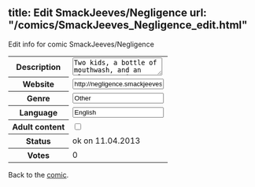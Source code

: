title: Edit SmackJeeves/Negligence
url: "/comics/SmackJeeves_Negligence_edit.html"
---
Edit info for comic SmackJeeves/Negligence

<form name="comic" action="http://gaepostmail.appengine.com/comic" name="post">
<table class="comicinfo">
<tr>
<th>Description</th><td><textarea name="description">Two kids, a bottle of mouthwash, and an almost non-existent parental figure. What could possibly go wrong, besides cult families, twisted public television shows, a baby's death, and a pseudo-incestuous relationship? Welcome to Negligence, a crazy journey.</textarea></td>
</tr>
<tr>
<th>Website</th><td><input type="text" name="url" value="http://negligence.smackjeeves.com/comics/"/></td>
</tr>
<tr>
<th>Genre</th><td><input type="text" name="genre" value="Other"/></td>
</tr>
<tr>
<th>Language</th><td><input type="text" name="language" value="English"/></td>
</tr>
<tr>
<th>Adult content</th><td><input type="checkbox" name="adult" value="adult" /></td>
</tr>
<tr>
<th>Status</th><td>ok on 11.04.2013</td>
</tr>
<tr>
<th>Votes</th><td>0</div></td>
</tr>
</table>
</form>

Back to the [comic](/comics/SmackJeeves_Negligence.html).
